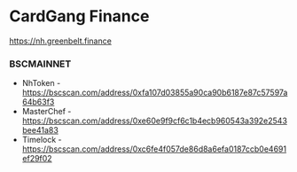 # CardGang Finance

https://nh.greenbelt.finance 

### BSCMAINNET

- NhToken - https://bscscan.com/address/0xfa107d03855a90ca90b6187e87c57597a64b63f3
- MasterChef - https://bscscan.com/address/0xe60e9f9cf6c1b4ecb960543a392e2543bee41a83
- Timelock - https://bscscan.com/address/0xc6fe4f057de86d8a6efa0187ccb0e4691ef29f02
